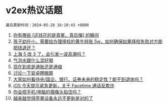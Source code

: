 # v2ex热议话题

`最后更新时间：2024-05-28 16:10:43 +0800`

1. [你有哪些 [这钱花的是真冤，真后悔] 的瞬间](https://www.v2ex.com/t/1044380)
1. [孩子幼升小，需要给办理择校的黄牛转账 5w，如何确保如果择校失败对方能把钱退还？](https://www.v2ex.com/t/1044575)
1. [上海 5 改 3 了，会引发一波高潮吗？](https://www.v2ex.com/t/1044437)
1. [气泡水跟什么混好喝](https://www.v2ex.com/t/1044538)
1. [现在到底是通胀还是通缩](https://www.v2ex.com/t/1044558)
1. [讨论一下安卓瞎眼屏](https://www.v2ex.com/t/1044577)
1. [大家如何看待央/国企、银行、证券未来的稳定性？能干到退休吗？](https://www.v2ex.com/t/1044542)
1. [iOS 今天提示紧急更新，关于 Facetime 通话反欺诈](https://www.v2ex.com/t/1044539)
1. [你会把手机/电脑的摄像头贴住吗？](https://www.v2ex.com/t/1044471)
1. [越来越觉得苹果设备永远不更新是对的了](https://www.v2ex.com/t/1044589)


